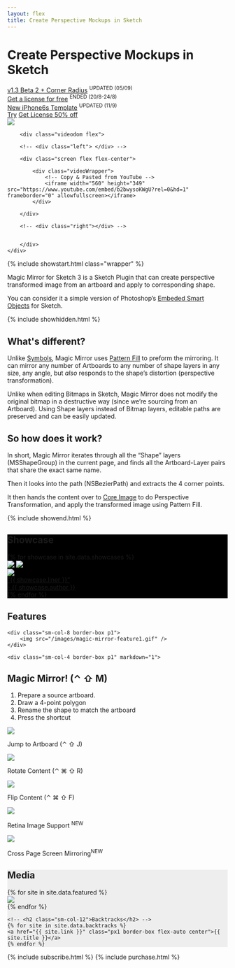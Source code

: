 ```yaml
---
layout: flex
title: Create Perspective Mockups in Sketch
---
```


# Create Perspective Mockups in Sketch

<div class="wrapper">
<div class="flex flex-wrap mxn1 px1 py2 flex-center flex-start nav">
<div class="flex-auto border-box center btn orange">
	<a href="/beta/v1.3" identifier="Beta-2-v1.3" class="clearfix">v1.3 Beta 2 + Corner Radius</a>
	<sup class="red">UPDATED (05/09)</sup>
</div>
<div class="flex-auto center btn orange border-box none" id="get-license-free">
	<a href="/madewithmagicmirror" identifier="Get-License-Free" class="clearfix">Get a license for free</a>
	<sup class="gray">ENDED (20/8-24/8)</sup>
</div>
<div class="flex-auto center btn orange border-box none" id="see-templates">
	<a href="/templates" identifier="See-Templates" class="clearfix">New iPhone6s Template</a>
	<sup class="red">UPDATED (11/9)</sup>
</div>
<div class="flex-auto center">
	<a href="{{ site.downloadurl }}/latest" identifier="Free-Download" class="flex-auto border-box center btn btn-outline orange"><i class="fa fa-arrow-circle-o-down"></i>    Try</a>
	<a href="/purchase" identifier="Get-Full-License-Top" class="flex-auto border-box center btn btn-outline orange strong">Get License 50% off</a>
</div>
</div>
</div>



<div class="flex container">
	<div id="computer" class="flex-stretch col-12 m2">
		<img src="/images/computer.png" class="flow flex-stretch col-12"/>

		<div class="videodom flex">

		<!-- <div class="left"> </div> -->

		<div class="screen flex flex-center">

			<div class="videoWrapper">
			    <!-- Copy & Pasted from YouTube -->
			    <iframe width="560" height="349" src="https://www.youtube.com/embed/b2bwysoKWgU?rel=0&hd=1" frameborder="0" allowfullscreen></iframe>
			</div>

		</div>

		<!-- <div class="right"></div> -->


		</div>
	</div>
</div>

{% include showstart.html class="wrapper" %}

Magic Mirror for Sketch 3 is a Sketch Plugin that can create perspective transformed image from an artboard and apply to corresponding shape.

You can consider it a simple version of Photoshop’s [Embeded Smart Objects](https://helpx.adobe.com/photoshop/using/create-smart-objects.html) for Sketch.

{% include showhidden.html %}

## What's different?

Unlike [Symbols](http://bohemiancoding.com/sketch/support/documentation/07-symbols/), Magic Mirror uses [Pattern Fill](http://bohemiancoding.com/sketch/support/documentation/08-styling/1-fills.html) to preform the mirroring. It can mirror any number of Artboards to any number of shape layers in any size, any angle, but <em>also</em> responds to the shape’s distortion (perspective transformation).

Unlike when editing Bitmaps in Sketch, Magic Mirror does not modify the original bitmap in a destructive way (since we’re sourcing from an Artboard). Using Shape layers instead of Bitmap layers, editable paths are preserved and can be easily updated.


## So how does it work?

In short, Magic Mirror iterates through all the “Shape” layers (MSShapeGroup) in the current page, and finds all the Artboard-Layer pairs that share the exact same name.

Then it looks into the path (NSBezierPath) and extracts the 4 corner points.

It then hands the content over to [Core Image](https://developer.apple.com/library/mac/documentation/GraphicsImaging/Conceptual/CoreImaging/ci_intro/ci_intro.html) to do Perspective Transformation, and apply the transformed image using Pattern Fill.

{% include showend.html %}

<section class="my2 py2 border-top" style='background-color:black'>
<h1>Showcase</h1>

<div class="clearfix">
{% for showcase in site.data.showcases %}
<div class="sm-col sm-col-6 showcase">
	<img src="{{ showcase.image }}" />
	<a href="{{ showcase.link }}" identifier="{{ showcase.author }}" class="overlay">
		<img src="/images/showcase-placeholder.png" />
		<div class="overlay flex flex-end">
			<div class="flex flex-end m2">
				<div class="flex-none mr2">
					<img src="{{ showcase.avatar }}" class="avatar">
				</div>
				<div class="flex flex-column">
					<div class="flex-auto liner">“{{ showcase.liner }}” </div>
					<div class="flex-auto author">- {{ showcase.author }}</div>
				</div>
			</div>
		</div>
	</a>
</div>
{% endfor %}
</div>

</section>


<a id="features"></a>


<section class="my2 py2">
<h1>Features</h1>

<div class="container sm-flex flex-wrap mxn1 px1 flex-center">

	<div class="sm-col-8 border-box p1">
		<img src="/images/magic-mirror-feature1.gif" />
	</div>

	<div class="sm-col-4 border-box p1" markdown="1">


## Magic Mirror! (⌃ ⇧ M)
1. Prepare a source artboard.
2. Draw a 4-point polygon
3. Rename the shape to match the artboard
4. Press the shortcut

</div>

<div class="sm-flex mt2 flex-wrap">
<div class="sm-col-4 border-box p1 flex flex-column flex-center">
	<img src="/images/magic-mirror-feature2.gif" class="flex-grow"/>
	<p class="p1">Jump to Artboard (⌃ ⇧ J)</p>
</div>

<div class="sm-col-4 border-box p1 flex flex-column flex-center">
	<img src="/images/magic-mirror-feature3.gif" class="flex-grow"/>
	<p class="p1">Rotate Content (⌃ ⌘ ⇧ R)</p>
</div>

<div class="sm-col-4 border-box p1 flex flex-column flex-center">
	<img src="/images/magic-mirror-feature4.gif" class="flex-grow"/>
	<p class="p1">Flip Content (⌃ ⌘ ⇧ F)</p>
</div>

<div class="sm-col-4 border-box p1 flex flex-column flex-center">
	<img src="/images/magic-mirror-feature-retina.png" class="flex-grow"/>
	<p class="p1">Retina Image Support <sup class="red">NEW</sup></p>
</div>

<div class="sm-col-4 border-box p1 flex flex-column flex-center">
	<img src="/images/magic-mirror-feature-crosspage-mirroring.gif" class="flex-grow"/>
	<p class="p1">Cross Page Screen Mirroring<sup class="red">NEW</sup></p>
</div>
</div>

</div>
</section>


<section class="py3 border-top border-bottom" style='background-color:#EEE'>
<h1>Media</h1>

<div class="wrapper sm-flex flex-wrap mxn1 px1 flex-center">
	{% for site in site.data.featured %}
	<div class="sm-col-4 border-box p2 center">
	   <a href="{{ site.link }}"><img src="{{ site.image }}" class="grayscale animated"></a>
	</div>
	{% endfor %}

	<!-- <h2 class="sm-col-12">Backtracks</h2> -->
	{% for site in site.data.backtracks %}
	<a href="{{ site.link }}" class="px1 border-box flex-auto center">{{ site.title }}</a>
	{% endfor %}
</div>
</section>

{% include subscribe.html %}
{% include purchase.html %}

